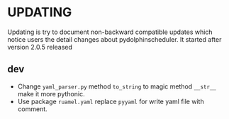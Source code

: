 <!--
 Licensed to the Apache Software Foundation (ASF) under one
 or more contributor license agreements.  See the NOTICE file
 distributed with this work for additional information
 regarding copyright ownership.  The ASF licenses this file
 to you under the Apache License, Version 2.0 (the
 "License"); you may not use this file except in compliance
 with the License.  You may obtain a copy of the License at

   http://www.apache.org/licenses/LICENSE-2.0

 Unless required by applicable law or agreed to in writing,
 software distributed under the License is distributed on an
 "AS IS" BASIS, WITHOUT WARRANTIES OR CONDITIONS OF ANY
 KIND, either express or implied.  See the License for the
 specific language governing permissions and limitations
 under the License.
-->

# UPDATING

Updating is try to document non-backward compatible updates which notice users the detail changes about pydolphinscheduler.
It started after version 2.0.5 released

## dev

* Change `yaml_parser.py` method `to_string` to magic method `__str__` make it more pythonic.
* Use package ``ruamel.yaml`` replace ``pyyaml`` for write yaml file with comment.
